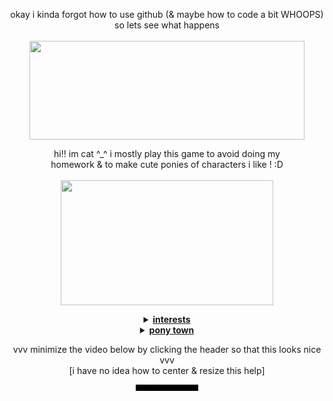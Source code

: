 <html>
<body style="text-align:center;">
<!-- LAWD i do NOT know how to make this centered -->
<!-- html nerds how do i make the text center aligned again... -->

<p align="center">
  okay i kinda forgot how to use github (& maybe how to code a bit WHOOPS) so lets see what happens
  <br><br>
  <img src="https://file.garden/ZFwqlyhvAk-Bo3Zk/dawn-majora.gif" width=440 height=158>
</p>

<p align="center">
  hi!! im cat ^_^ i mostly play this game to avoid doing my
  <br>homework & to make cute ponies of characters i like ! :D
  <br><br>
  <img src="https://i.pinimg.com/originals/ed/69/74/ed69746096714a8e1b37e5b1f935228d.gif" width=340 height=200>
</p>

<details align="center">
  <summary><u><b>interests</b></u></summary>
    <p align="center">
      <br>
      curently my main interests are scott pilgrim (this includes
      <br>the comics, takes off, & the movie) & the legend of zelda !
      <br>[im still suuupppeeerrr new to zelda so i dont know too much though m_ _m"]
      <br><br>
      <img src="https://64.media.tumblr.com/32f912404ce8067fbc972b72d9e4b420/tumblr_mymvzeBPo71sczkzyo1_500.gif" width=340 height=200>
    </p>
</details>

<details align="center">
  <summary><u><b>pony town</b></u></summary>
    <p align="center">
      <br>
      placeholder for now ^_^
      <br><br>
      <img src="https://i.pinimg.com/originals/ed/3e/0c/ed3e0cb2fd67e6f89cd56d6c23aa86e9.gif" width=340 height=200>
    </p>
</details>

<p align="center">
   vvv minimize the video below by clicking the header so that this looks nice vvv
  <br>[i have no idea how to center & resize this help]
</p>
  <video src="https://github.com/user-attachments/assets/456217f7-e0d2-40a1-bd73-48f087be9ec2" width=100 height=10 align="center">

</html>
